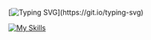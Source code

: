 [![Typing SVG](https://readme-typing-svg.demolab.com/?lines=Hi👋+I'm+Ashutosh+Kumar;)](https://git.io/typing-svg)

[![My Skills](https://skillicons.dev/icons?i=html,css,javascript,java,python,git,linux,bootstrap,django&perline=4)](https://skillicons.dev)
